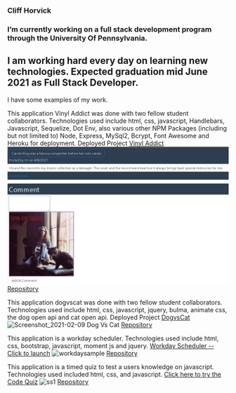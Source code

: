 ### Cliff Horvick 

### I’m currently working on a full stack development program through the University Of Pennsylvania.

## I am working hard every day on learning new technologies. Expected graduation mid June 2021 as Full Stack Developer.

I have some examples of my work. 


This application Vinyl Addict was done with two fellow student collaborators. Technologies used include html, css, javascript, Handlebars, Javascript, Sequelize, Dot Env, also various other NPM Packages (including but not limited to) Node, Express, MySql2, Bcrypt, Font Awesome and Heroku for deployment. 
Deployed Project [Vinyl Addict](https://salty-harbor-76521.herokuapp.com/)
![Screenshots Vinyl Addict](https://raw.githubusercontent.com/chorvick/ResponsivePortfolio/main/assets/v3.png) 
[Repository](https://github.com/chorvick/v)

This application dogvscat was done with two fellow student collaborators. Technologies used include html, css, javascript, jquery, bulma, animate css, the dog open api and cat open api. 
Deployed Project [DogvsCat](https://chorvick.github.io/dogvscat/index.html)
![Screenshot_2021-02-09 Dog Vs Cat](https://user-images.githubusercontent.com/52890172/107444377-79a99780-6b08-11eb-92a1-27ba05d0a88f.png)
[Repository](https://github.com/chorvick/dogvscat)

This application is a workday scheduler. Technologies used include html, css, bootstrap, javascript, moment js and jquery. 
[Workday Scheduler -- Click to launch](https://chorvick.github.io/workdayscheduler/)
![workdaysample](https://user-images.githubusercontent.com/52890172/105667117-bdfe2c00-5ea8-11eb-8bbe-ae6ea3f1c536.png)
[Repository](https://github.com/chorvick/workdayscheduler)

This application is a timed quiz to test a users knowledge on javascript. Technologies used included html, css, and javascript. 
[Click here to try the Code Quiz](https://chorvick.github.io/codequiz/index.html)
![ss1](https://user-images.githubusercontent.com/52890172/105093709-2dbb8380-5a71-11eb-908f-7ebaf1677752.png)
[Repository](https://github.com/chorvick/codequiz)

<!--
**chorvick/chorvick** is a ✨ _special_ ✨ repository because its `README.md` (this file) appears on your GitHub profile.

### I’m currently working on a full stack development program through the University Of Pennsylvania.

Here are some ideas to get you started:

- 🔭 I’m currently working on ...
- 🌱 I’m currently learning ...
- 👯 I’m looking to collaborate on ...
- 🤔 I’m looking for help with ...
- 💬 Ask me about ...
- 📫 How to reach me: ...
- 😄 Pronouns: ...
- ⚡ Fun fact: ...
-->
